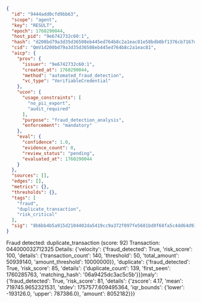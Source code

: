 ```json
{
  "id": "9444add0cfd9bb63",
  "scope": "agent",
  "key": "RESULT",
  "epoch": 1760290044,
  "host_pid": "9e6742732c60:1",
  "hash": "d200bd79a3d35d36508eb445ed764b8c2a1eac81e58bdb0bf1376cb7167db32b",
  "cid": "QmV1d200bd79a3d35d36508eb445ed764b8c2a1eac81",
  "aicp": {
    "prov": {
      "issuer": "9e6742732c60:1",
      "created_at": 1760290044,
      "method": "automated_fraud_detection",
      "vc_type": "VerifiableCredential"
    },
    "ucon": {
      "usage_constraints": [
        "no_pii_export",
        "audit_required"
      ],
      "purpose": "fraud_detection_analysis",
      "enforcement": "mandatory"
    },
    "eval": {
      "confidence": 1.0,
      "evidence_count": 0,
      "review_status": "pending",
      "evaluated_at": 1760290044
    }
  },
  "sources": [],
  "edges": [],
  "metrics": {},
  "thresholds": {},
  "tags": [
    "fraud",
    "duplicate_transaction",
    "risk_critical"
  ],
  "sig": "8b6bb4b5a915d2104402da5419cc9a372f097fe5681bd0f68fa5c4dd64d933c8"
}
```

Fraud detected: duplicate_transaction (score: 92)
Transaction: 044000032712325
Details: {'velocity': {'fraud_detected': True, 'risk_score': 100, 'details': {'transaction_count': 140, 'threshold': 50, 'total_amount': 50939140, 'amount_threshold': 10000000}}, 'duplicate': {'fraud_detected': True, 'risk_score': 85, 'details': {'duplicate_count': 139, 'first_seen': 1760285763, 'matching_hash': '06a9425dc3ac5c5b'}}}maly': {'fraud_detected': True, 'risk_score': 81, 'details': {'zscore': 4.17, 'mean': 719745.9652321531, 'stdev': 1757577.609495364, 'iqr_bounds': {'lower': -193126.0, 'upper': 787386.0}, 'amount': 8052182}}}